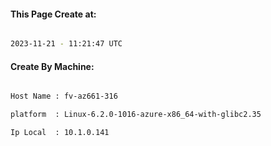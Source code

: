 
   
#### This Page Create at:

```bash

2023-11-21 - 11:21:47 UTC

```

#### Create By Machine:

```bash

Host Name : fv-az661-316

platform  : Linux-6.2.0-1016-azure-x86_64-with-glibc2.35

Ip Local  : 10.1.0.141

```

